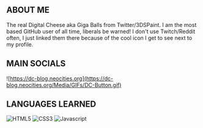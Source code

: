## ABOUT ME

The real Digital Cheese aka Giga Balls from Twitter/3DSPaint. I am the most based GitHub user of all time, liberals be warned! I don't use Twitch/Reddit often, I just linked them there because of the cool icon I get to see next to my profile.

## MAIN SOCIALS

![https://dc-blog.neocities.org](https://dc-blog.neocities.org/Media/GIFs/DC-Button.gif)

## LANGUAGES LEARNED

![HTML5](https://user-images.githubusercontent.com/97138334/208735972-e58c2d7a-942f-4eac-aa53-66d248789c5f.png)
![CSS3](https://user-images.githubusercontent.com/97138334/208736007-c0e7d82b-d6ed-4094-beb4-5d351af0a346.png)
![Javascript](https://github.com/DigitalCheese/DigitalCheese/assets/97138334/9c9cda02-c736-4a85-819b-a1df6b56463e)
